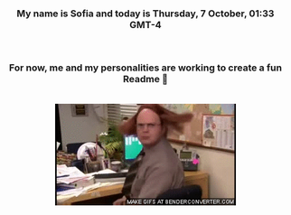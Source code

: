 


<div align="center">
<h3 >My name is Sofia and today is Thursday, 7 October, 01:33 GMT-4</h3><br>
<h3 >For now, me and my personalities are working to create a fun Readme 👋
</h3><br>
<img src='img/dwight.gif' alt='working...'/>
</div>
